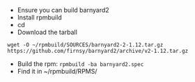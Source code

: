 * Ensure you can build barnyard2
* Install rpmbuild
* cd <this-directory>
* Download the tarball
```
wget -O ~/rpmbuild/SOURCES/barnyard2-2-1.12.tar.gz https://github.com/firnsy/barnyard2/archive/v2-1.12.tar.gz
```
* Build the rpm: `rpmbuild -ba barnyard2.spec`
* Find it in ~/rpmbuild/RPMS/
